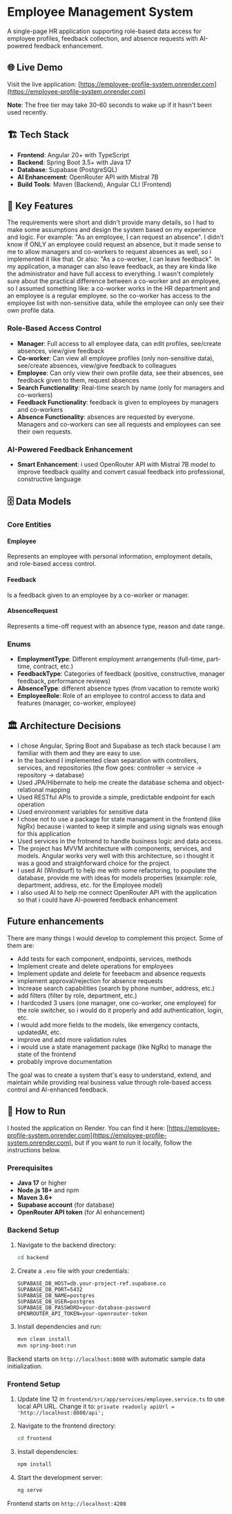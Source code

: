 # Employee Management System

A single-page HR application supporting role-based data access for employee profiles, feedback collection, and absence requests with AI-powered feedback enhancement.

## 🌐 Live Demo

Visit the live application: [https://employee-profile-system.onrender.com](https://employee-profile-system.onrender.com)

**Note**: The free tier may take 30-60 seconds to wake up if it hasn't been used recently.

## 🏗️ Tech Stack

- **Frontend**: Angular 20+ with TypeScript
- **Backend**: Spring Boot 3.5+ with Java 17
- **Database**: Supabase (PostgreSQL)
- **AI Enhancement**: OpenRouter API with Mistral 7B
- **Build Tools**: Maven (Backend), Angular CLI (Frontend)

## 🎯 Key Features

The requirements were short and didn't provide many details, so I had to make some assumptions and design the system based on my experience and logic. For example: "As an employee, I can request an absence". I didn't know if ONLY an employee could request an absence, but it made sense to me to allow managers and co-workers to request absences as well, so i implemented it like that. Or also: "As a co-worker, I can leave feedback". In my application, a manager can also leave feedback, as they are kinda like the administrator and have full access to everything. I wasn't completely sure about the practical difference between a co-worker and an employee, so I assumed something like: a co-worker works in the HR department and an employee is a regular employee. so the co-worker has access to the employee list with non-sensitive data, while the employee can only see their own profile data.

### Role-Based Access Control
- **Manager**: Full access to all employee data, can edit profiles, see/create absences, view/give feedback
- **Co-worker**: Can view all employee profiles (only non-sensitive data), see/create absences, view/give feedback to colleagues
- **Employee**: Can only view their own profile data, see their absences, see feedback given to them, request absences
- **Search Functionality**: Real-time search by name (only for managers and co-workers)
- **Feedback Functionality**: feedback is given to employees by managers and co-workers
- **Absence Functionality**: absences are requested by everyone. Managers and co-workers can see all requests and employees can see their own requests.

### AI-Powered Feedback Enhancement
- **Smart Enhancement**: i used OpenRouter API with Mistral 7B model to improve feedback quality and convert casual feedback into professional, constructive language

## 🗄️ Data Models

### Core Entities

#### Employee
Represents an employee with personal information, employment details, and role-based access control.

#### Feedback
Is a feedback given to an employee by a co-worker or manager.

#### AbsenceRequest
Represents a time-off request with an absence type, reason and date range.

### Enums
- **EmploymentType**: Different employment arrangements (full-time, part-time, contract, etc.)
- **FeedbackType**: Categories of feedback (positive, constructive, manager feedback, performance reviews)
- **AbsenceType**: different absence types (from vacation to remote work)
- **EmployeeRole**: Role of an employee to control access to data and features (manager, co-worker, employee)

## 🏛️ Architecture Decisions

- I chose Angular, Spring Boot and Supabase as tech stack because I am familiar with them and they are easy to use.
- In the backend I implemented clean separation with controllers, services, and repositories (the flow goes: controller -> service -> repository -> database)
- Used JPA/Hibernate to help me create the database schema and object-relational mapping
- Used RESTful APIs to provide a simple, predictable endpoint for each operation
- Used environment variables for sensitive data
- I chose not to use a package for state managament in the frontend (like NgRx) because i wanted to keep it simple and using signals was enough for this application
- Used services in the frotnend to handle business logic and data access.
- The project has MVVM architecture with components, services, and models. Angular works very well with this architecture, so i thought it was a good and straighforward choice for the project.
- I used AI (Windsurf) to help me with some refactoring, to populate the database, provide me with ideas for models properties (example: role, department, address, etc. for the Employee model)
- i also used AI to help me connect OpenRouter API with the application so that i could have AI-powered feedback enhancement

## Future enhancements
There are many things I would develop to complement this project. Some of them are:
- Add tests for each component, endpoints, services, methods
- Implement create and delete operations for employees
- Implement update and delete for feeebacm and absence requests
- implement approval/rejection for absence requests
- Increase search capabilities (search by phone number, address, etc.)
- add filters (filter by role, department, etc.)
- I hardcoded 3 users (one manager, one co-worker, one employee) for the role switcher, so i would do it properly and add authentication, login, etc.
- I would add more fields to the models, like emergency contacts, updatedAt, etc.
- improve and add more validation rules
- i would use a state management package (like NgRx) to manage the state of the frontend
- probably improve documentation

The goal was to create a system that's easy to understand, extend, and maintain while providing real business value through role-based access control and AI-enhanced feedback.

## 🚀 How to Run

I hosted the application on Render. You can find it here: [https://employee-profile-system.onrender.com](https://employee-profile-system.onrender.com), but if you want to run it locally, follow the instructions below.

### Prerequisites
- **Java 17** or higher
- **Node.js 18+** and npm
- **Maven 3.6+**
- **Supabase account** (for database)
- **OpenRouter API token** (for AI enhancement)

### Backend Setup

1. Navigate to the backend directory:
   ```bash
   cd backend
   ```

2. Create a `.env` file with your credentials:
   ```env
   SUPABASE_DB_HOST=db.your-project-ref.supabase.co
   SUPABASE_DB_PORT=5432
   SUPABASE_DB_NAME=postgres
   SUPABASE_DB_USER=postgres
   SUPABASE_DB_PASSWORD=your-database-password
   OPENROUTER_API_TOKEN=your-openrouter-token
   ```

3. Install dependencies and run:
   ```bash
   mvn clean install
   mvn spring-boot:run
   ```

Backend starts on `http://localhost:8080` with automatic sample data initialization.

### Frontend Setup

1. Update line 12 in `frontend/src/app/services/employee.service.ts` to use local API URL. Change it to:
  ```private readonly apiUrl = 'http://localhost:8080/api';``` 

2. Navigate to the frontend directory:
   ```bash
   cd frontend
   ```

2. Install dependencies:
   ```bash
   npm install
   ```

3. Start the development server:
   ```bash
   ng serve
   ```

Frontend starts on `http://localhost:4200`
